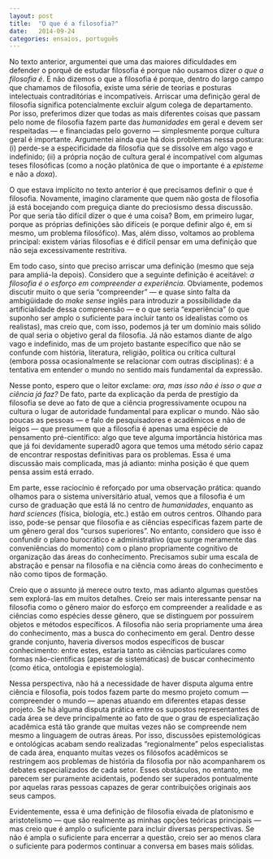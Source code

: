 ```yaml
---
layout: post
title:  "O que é a filosofia?"
date:   2014-09-24
categories: ensaios, português
---
```


No texto anterior, argumentei que uma das maiores dificuldades em defender o porquê de estudar filosofia é porque não ousamos dizer _o que a filosofia é_. E não dizemos o que a filosofia é porque, dentro do largo campo que chamamos de filosofia, existe uma série de teorias e posturas intelectuais contraditórias e incompatíveis. Arriscar uma definição geral de filosofia significa potencialmente excluir algum colega de departamento. Por isso, preferimos dizer que todas as mais diferentes coisas que passam pelo nome de filosofia fazem parte das _humanidades_ em geral e devem ser respeitadas — e financiadas pelo governo — simplesmente porque cultura geral é importante. Argumentei ainda que há dois problemas nessa postura: (i) perde-se a especificidade da filosofia que se dissolve em algo vago e indefinido; (ii) a própria noção de cultura geral é incompatível com algumas teses filosóficas (como a noção platônica de que o importante é a _episteme_ e não a _doxa_).

O que estava implícito no texto anterior é que precisamos definir o que é filosofia. Novamente, imagino claramente que quem não gosta de filosofia já está bocejando com preguiça diante do preciosismo dessa discussão. Por que seria tão difícil dizer o que é uma coisa? Bom, em primeiro lugar, porque as próprias definições são difíceis (e porque definir algo é, em si mesmo, um problema filosófico). Mas, além disso, voltamos ao problema principal: existem várias filosofias e é difícil pensar em uma definição que não seja excessivamente restritiva.

Em todo caso, sinto que preciso arriscar uma definição (mesmo que seja para ampliá-la depois). Considero que a seguinte definição é aceitável: _a filosofia é o esforço em compreender a experiência_. Obviamente, podemos discutir muito o que seria “compreender” — e quase sinto falta da ambigüidade do _make sense_ inglês para introduzir a possibilidade da artificialidade dessa compreensão — e o que seria “experiência” (o que suponho ser amplo o suficiente para incluir tanto os idealistas como os realistas), mas creio que, com isso, podemos já ter um domínio mais sólido de qual seria o objetivo geral da filosofia. Já não estamos diante de algo vago e indefinido, mas de um projeto bastante específico que não se confunde com história, literatura, religião, política ou crítica cultural (embora possa ocasionalmente se relacionar com outras disciplinas): é a tentativa em entender o mundo no sentido mais fundamental da expressão.

Nesse ponto, espero que o leitor exclame: _ora, mas isso não é isso o que a ciência já faz?_ De fato, parte da explicação da perda de prestígio da filosofia se deve ao fato de que a ciência progressivamente ocupou na cultura o lugar de autoridade fundamental para explicar o mundo. Não são poucas as pessoas — e falo de pesquisadores e acadêmicos e não de leigos — que presumem que a filosofia é apenas uma espécie de pensamento pré-científico: algo que teve alguma importância histórica mas que já foi devidamente superad0 agora que temos uma método sério capaz de encontrar respostas definitivas para os problemas. Essa é uma discussão mais complicada, mas já adianto: minha posição é que quem pensa assim está errado.

Em parte, esse raciocínio é reforçado por uma observação prática: quando olhamos para o sistema universitário atual, vemos que a filosofia é um curso de graduação que está lá no centro de _humanidades_, enquanto as _hard sciences_ (física, biologia, etc.) estão em outros centros. Olhando para isso, pode-se pensar que filosofia e as ciências específicas fazem parte de um gênero geral dos “cursos superiores”. No entanto, considero que isso é confundir o plano burocrático e administrativo (que surge meramente das conveniências do momento) com o plano propriamente cognitivo de organização das áreas do conhecimento. Precisamos subir uma escala de abstração e pensar na filosofia e na ciência como áreas do conhecimento e não como tipos de formação.

Creio que o assunto já merece outro texto, mas adianto algumas questões sem explorá-las em muitos detalhes. Creio ser mais interessante pensar na filosofia como o gênero maior do esforço em compreender a realidade e as ciências como espécies desse gênero, que se distinguem por possuírem objetos e métodos específicos. A filosofia não seria propriamente uma área do conhecimento, mas a busca do conhecimento em geral. Dentro desse grande conjunto, haveria diversos modos específicos de buscar conhecimento: entre estes, estaria tanto as ciências particulares como formas não-científicas (apesar de sistemáticas) de buscar conhecimento (como ética, ontologia e epistemologia).

Nessa perspectiva, não há a necessidade de haver disputa alguma entre ciência e filosofia, pois todos fazem parte do mesmo projeto comum — compreender o mundo — apenas atuando em diferentes etapas desse projeto. Se há alguma disputa prática entre os supostos representantes de cada área se deve principalmente ao fato de que o grau de especialização acadêmica está tão grande que muitas vezes não se compreende nem mesmo a linguagem de outras áreas. Por isso, discussões epistemológicas e ontológicas acabam sendo realizadas “regionalmente” pelos especialistas de cada área, enquanto muitas vezes os filósofos acadêmicos se restringem aos problemas de história da filosofia por não acompanharem os debates especializados de cada setor. Esses obstáculos, no entanto, me parecem ser puramente acidentais, podendo ser superados pontualmente por aquelas raras pessoas capazes de gerar contribuições originais aos seus campos.

Evidentemente, essa é uma definição de filosofia eivada de platonismo e aristotelismo — que são realmente as minhas opções teóricas principais — mas creio que é amplo o suficiente para incluir diversas perspectivas. Se não é ampla o suficiente para encerrar a questão, creio ser ao menos clara o suficiente para podermos continuar a conversa em bases mais sólidas.